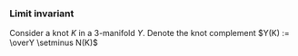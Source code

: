 ### Limit invariant
Consider a knot $K$ in a 3-manifold $Y$. Denote the knot complement $Y(K) := \overY \setminus N(K)$
<!--stackedit_data:
eyJoaXN0b3J5IjpbMjA0NzcxNjMyNywtMzI5MTY1NTU2XX0=
-->